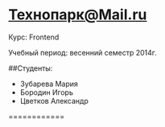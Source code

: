 Технопарк@Mail.ru
============
Курс: Frontend

Учебный период: весенний семестр 2014г.

##Студенты:
* Зубарева Мария
* Бородин Игорь
* Цветков Александр

============

